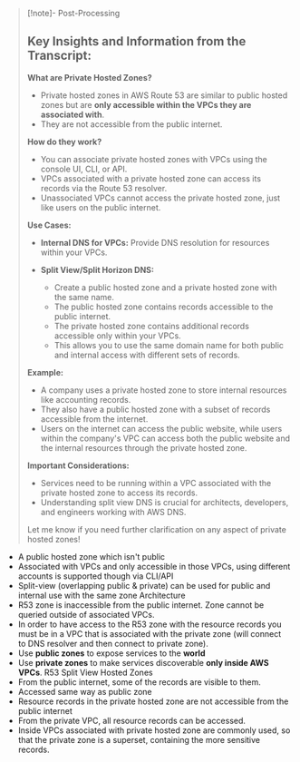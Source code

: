 
>[!note]- Post-Processing
>## Key Insights and Information from the Transcript:
>
>**What are Private Hosted Zones?**
>
>* Private hosted zones in AWS Route 53 are similar to public hosted zones but are **only accessible within the VPCs they are associated with**. 
>* They are not accessible from the public internet.
>
>**How do they work?**
>
>* You can associate private hosted zones with VPCs using the console UI, CLI, or API.
>* VPCs associated with a private hosted zone can access its records via the Route 53 resolver.
>* Unassociated VPCs cannot access the private hosted zone, just like users on the public internet.
>
>**Use Cases:**
>
>* **Internal DNS for VPCs:** Provide DNS resolution for resources within your VPCs.
>* **Split View/Split Horizon DNS:**  
>
>    * Create a public hosted zone and a private hosted zone with the same name.
>    * The public hosted zone contains records accessible to the public internet.
>    * The private hosted zone contains additional records accessible only within your VPCs.
>    * This allows you to use the same domain name for both public and internal access with different sets of records.
>
>**Example:**
>
>* A company uses a private hosted zone to store internal resources like accounting records.
>* They also have a public hosted zone with a subset of records accessible from the internet.
>* Users on the internet can access the public website, while users within the company's VPC can access both the public website and the internal resources through the private hosted zone.
>
>**Important Considerations:**
>
>* Services need to be running within a VPC associated with the private hosted zone to access its records.
>* Understanding split view DNS is crucial for architects, developers, and engineers working with AWS DNS.
>
>
>
>Let me know if you need further clarification on any aspect of private hosted zones!
>

- A public hosted zone which isn't public
- Associated with VPCs and only accessible in those VPCs, using different accounts is supported though via CLI/API
- Split-view (overlapping public & private) can be used for public and internal use with the same zone
Architecture
- R53 zone is inaccessible from the public internet. Zone cannot be queried outside of associated VPCs.
- In order to have access to the R53 zone with the resource records you must be in a VPC that is associated with the private zone (will connect to DNS resolver and then connect to private zone).
- Use **public zones** to expose services to the **world**
- Use **private zones** to make services discoverable **only inside AWS VPCs**.
R53 Split View Hosted Zones
- From the public internet, some of the records are visible to them.
- Accessed same way as public zone
- Resource records in the private hosted zone are not accessible from the public internet
- From the private VPC, all resource records can be accessed.
- Inside VPCs associated with private hosted zone are commonly used, so that the private zone is a superset, containing the more sensitive records.
